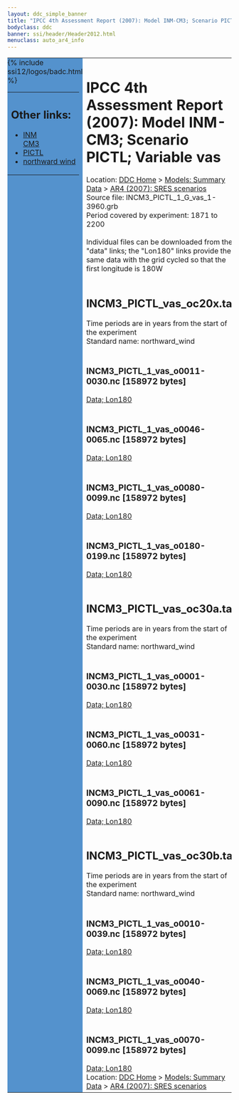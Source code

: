 ```yaml
---
layout: ddc_simple_banner
title: "IPCC 4th Assessment Report (2007): Model INM-CM3; Scenario PICTL; Variable vas"
bodyclass: ddc
banner: ssi/header/Header2012.html
menuclass: auto_ar4_info
---
```



<table width="100%" border="0" cellspacing="0" cellpadding="0" style="border-collapse: collapse;">
<tr style="margin:0;padding:0;border:0;">
<td style="margin:0;padding:0;border:0;height:1pt;width:150pt;background:#5492CD;" valign="top" >

<div id="lh-col2" class="auto_ar4_info">
<table class="menumain" bgcolor="#5492CD" cellspacing="0" width="100%" border="0">
<tr><td>
<h2> Other links:</h2>
<ul>
<li><a href="/auto/ar4/model-INM-CM3.html">INM<br/>CM3</a></li>
<li><a href="/auto/ar4/scenario-PICTL.html">PICTL</a></li>
<li><a href="/auto/ar4/var-northward_wind.html">northward wind</a></li>
</ul>
</td></tr>
{% include ssi12/logos/badc.html %}
</table>
</div>
</td>
<td><h1>IPCC 4th Assessment Report (2007): Model INM-CM3; Scenario PICTL; Variable vas</h1>

<!-- Breadcrumb1 -->
<div id="breadcrumb1" align="left">
Location: <a href="/index.html">DDC Home</a> > <a href="/sim/gcm_clim/">Models: Summary Data</a>
> <a href="/sim/gcm_clim/SRES_AR4/index.html">AR4 (2007): SRES scenarios</a>
</div>
<!-- End of Breadcrumb1 -->Source file: INCM3_PICTL_1_G_vas_1-3960.grb
<br/>
Period covered by experiment: 1871 to 2200<br/>
<br/>Individual files can be downloaded from the "data" links; the "Lon180" links provide the same data
         with the grid cycled so that the first longitude is 180W<br/>
<br/><h2>INCM3_PICTL_vas_oc20x.tar</h2>
Time periods are in years from the start of the experiment<br/>
Standard name: northward_wind<br>
<br/><h3>INCM3_PICTL_1_vas_o0011-0030.nc [158972 bytes]</h3>
<a href="http://apps.ipcc-data.org/cgi-bin/downl/ar4_nc/vas/INCM3_PICTL_1_vas_o0011-0030.nc">Data; </a><a href="http://apps.ipcc-data.org/cgi-bin/downl/ar4_nc/vas/INCM3_PICTL_1_vas_o0011-0030.cyto180.nc"> Lon180</a><br/>
<br/><h3>INCM3_PICTL_1_vas_o0046-0065.nc [158972 bytes]</h3>
<a href="http://apps.ipcc-data.org/cgi-bin/downl/ar4_nc/vas/INCM3_PICTL_1_vas_o0046-0065.nc">Data; </a><a href="http://apps.ipcc-data.org/cgi-bin/downl/ar4_nc/vas/INCM3_PICTL_1_vas_o0046-0065.cyto180.nc"> Lon180</a><br/>
<br/><h3>INCM3_PICTL_1_vas_o0080-0099.nc [158972 bytes]</h3>
<a href="http://apps.ipcc-data.org/cgi-bin/downl/ar4_nc/vas/INCM3_PICTL_1_vas_o0080-0099.nc">Data; </a><a href="http://apps.ipcc-data.org/cgi-bin/downl/ar4_nc/vas/INCM3_PICTL_1_vas_o0080-0099.cyto180.nc"> Lon180</a><br/>
<br/><h3>INCM3_PICTL_1_vas_o0180-0199.nc [158972 bytes]</h3>
<a href="http://apps.ipcc-data.org/cgi-bin/downl/ar4_nc/vas/INCM3_PICTL_1_vas_o0180-0199.nc">Data; </a><a href="http://apps.ipcc-data.org/cgi-bin/downl/ar4_nc/vas/INCM3_PICTL_1_vas_o0180-0199.cyto180.nc"> Lon180</a><br/>
<br/><h2>INCM3_PICTL_vas_oc30a.tar</h2>
Time periods are in years from the start of the experiment<br/>
Standard name: northward_wind<br>
<br/><h3>INCM3_PICTL_1_vas_o0001-0030.nc [158972 bytes]</h3>
<a href="http://apps.ipcc-data.org/cgi-bin/downl/ar4_nc/vas/INCM3_PICTL_1_vas_o0001-0030.nc">Data; </a><a href="http://apps.ipcc-data.org/cgi-bin/downl/ar4_nc/vas/INCM3_PICTL_1_vas_o0001-0030.cyto180.nc"> Lon180</a><br/>
<br/><h3>INCM3_PICTL_1_vas_o0031-0060.nc [158972 bytes]</h3>
<a href="http://apps.ipcc-data.org/cgi-bin/downl/ar4_nc/vas/INCM3_PICTL_1_vas_o0031-0060.nc">Data; </a><a href="http://apps.ipcc-data.org/cgi-bin/downl/ar4_nc/vas/INCM3_PICTL_1_vas_o0031-0060.cyto180.nc"> Lon180</a><br/>
<br/><h3>INCM3_PICTL_1_vas_o0061-0090.nc [158972 bytes]</h3>
<a href="http://apps.ipcc-data.org/cgi-bin/downl/ar4_nc/vas/INCM3_PICTL_1_vas_o0061-0090.nc">Data; </a><a href="http://apps.ipcc-data.org/cgi-bin/downl/ar4_nc/vas/INCM3_PICTL_1_vas_o0061-0090.cyto180.nc"> Lon180</a><br/>
<br/><h2>INCM3_PICTL_vas_oc30b.tar</h2>
Time periods are in years from the start of the experiment<br/>
Standard name: northward_wind<br>
<br/><h3>INCM3_PICTL_1_vas_o0010-0039.nc [158972 bytes]</h3>
<a href="http://apps.ipcc-data.org/cgi-bin/downl/ar4_nc/vas/INCM3_PICTL_1_vas_o0010-0039.nc">Data; </a><a href="http://apps.ipcc-data.org/cgi-bin/downl/ar4_nc/vas/INCM3_PICTL_1_vas_o0010-0039.cyto180.nc"> Lon180</a><br/>
<br/><h3>INCM3_PICTL_1_vas_o0040-0069.nc [158972 bytes]</h3>
<a href="http://apps.ipcc-data.org/cgi-bin/downl/ar4_nc/vas/INCM3_PICTL_1_vas_o0040-0069.nc">Data; </a><a href="http://apps.ipcc-data.org/cgi-bin/downl/ar4_nc/vas/INCM3_PICTL_1_vas_o0040-0069.cyto180.nc"> Lon180</a><br/>
<br/><h3>INCM3_PICTL_1_vas_o0070-0099.nc [158972 bytes]</h3>
<a href="http://apps.ipcc-data.org/cgi-bin/downl/ar4_nc/vas/INCM3_PICTL_1_vas_o0070-0099.nc">Data; </a><a href="http://apps.ipcc-data.org/cgi-bin/downl/ar4_nc/vas/INCM3_PICTL_1_vas_o0070-0099.cyto180.nc"> Lon180</a><br/>
<!-- Breadcrumb2 -->
<div id="breadcrumb2" align="left">
Location: <a href="/index.html">DDC Home</a> > <a href="/sim/gcm_clim/">Models: Summary Data</a>
> <a href="/sim/gcm_clim/SRES_AR4/index.html">AR4 (2007): SRES scenarios</a>
</div>
<!-- End of Breadcrumb2 --></td></tr></table>
